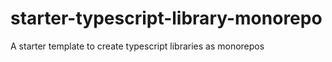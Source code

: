 # starter-typescript-library-monorepo
A starter template to create typescript libraries as monorepos
